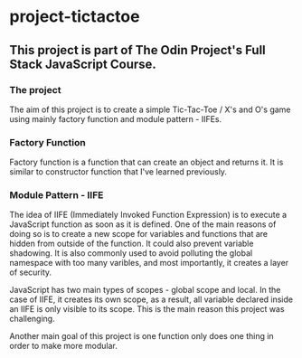 # project-tictactoe

## This project is part of The Odin Project's Full Stack JavaScript Course.

### The project

The aim of this project is to create a simple Tic-Tac-Toe / X's and O's game using mainly factory function and module pattern - IIFEs.

### Factory Function

Factory function is a function that can create an object and returns it. It is similar to constructor function that I've learned previously.

### Module Pattern - IIFE

The idea of IIFE (Immediately Invoked Function Expression) is to execute a JavaScript function as soon as it is defined. One of the main reasons of doing so is to create a new scope for variables and functions that are hidden from outside of the function. It could also prevent variable shadowing. It is also commonly used to avoid polluting the global namespace with too many varibles, and most importantly, it creates a layer of security.

JavaScript has two main types of scopes - global scope and local. In the case of IIFE, it creates its own scope, as a result, all variable declared inside an IIFE is only visible to its scope. This is the main reason this project was challenging.

Another main goal of this project is one function only does one thing in order to make more modular.








